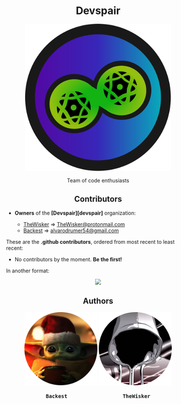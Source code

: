 <h1 align="center">Devspair</h1>
<div align="center">
    <a href="https://github.com/Devspair-Team">
        <img width="400" src="./assets/logo/devspair.svg">
    </a>
</div>
<p align="center">Team of code enthusiasts</p>

<h2 align="center">Contributors</h2>

- **Owners** of the **[Devspair][devspair]** organization:

    - [TheWisker](https://github.com/TheWisker) => TheWisker@protonmail.com
    - [Backest](https://github.com/Backist) => alvarodrumer54@gmail.com

These are the **.github contributors**, ordered from most recent to least recent:

- No contributors by the moment. **Be the first!**

In another format:

<div align="center">
  <picture>
    <img src="./assets/metrics/contributors.svg"/>
  </picture>
</div>

<h2 align="center">Authors</h2>
<div align="center">
    <a href="https://github.com/Backist"><img width="200" height="200" src="./assets/profiles/Backest"></img></a>
    <a href="https://github.com/TheWisker"><img width="200" height="200" src="./assets/profiles/TheWisker"></img></a>
</div>
<div align="center">
    <h4 align="center"><pre>Backest                  TheWisker</pre></h4>
</div>

